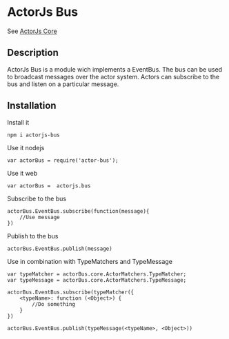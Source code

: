 ActorJs Bus
===========

See [ActorJs Core](https://github.com/actorjs/actor-core)

Description
-----------

ActorJs Bus is a module wich implements a EventBus. The bus can be used to broadcast messages over the actor system. Actors can subscribe to the bus and listen on a particular message.

Installation
------------
Install it
```
npm i actorjs-bus
```

Use it nodejs
```
var actorBus = require('actor-bus');
```

Use it web
```
var actorBus =  actorjs.bus
```

Subscribe to the bus
```
actorBus.EventBus.subscribe(function(message){
    //Use message
})
```

Publish to the bus
```
actorBus.EventBus.publish(message)
```


Use in combination with TypeMatchers and TypeMessage
```
var typeMatcher = actorBus.core.ActorMatchers.TypeMatcher;
var typeMessage = actorBus.core.ActorMatchers.TypeMessage;

actorBus.EventBus.subscribe(typeMatcher({
    <typeName>: function (<Object>) {
        //Do something
    }
})

actorBus.EventBus.publish(typeMessage(<typeName>, <Object>))
```